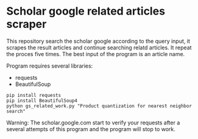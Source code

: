 # Scholar google related articles scraper

This repository search the scholar google according to the query input, it scrapes the result articles and continue searching relatd articles. It repeat the proces five times. The best input of the program is an article name. 

Program requires several libraries:
- requests
- BeautifulSoup

```pyton
pip install requests
pip install BeautifulSoup4
python gs_related_work.py "Product quantization for nearest neighbor search"
```

Warning: The scholar.google.com start to verify your requests after a several attempts of this program and the program will stop to work.
